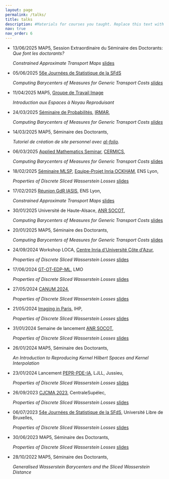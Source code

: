 ```yaml
---
layout: page
permalink: /talks/
title: talks
description: #Materials for courses you taught. Replace this text with your description.
nav: true
nav_order: 6
---
```


- 13/06/2025 MAP5, Session Extraordinaire du Séminaire des Doctorants: *Que font
  les doctorants?*
  
  *Constrained Approximate Transport Maps*
  [slides](https://eloitanguy.github.io/assets/pdf/constrained_maps_slides.pdf)

- 05/06/2025 [56e Journées de Statistique de la
  SFdS](https://jds2025.sciencesconf.org/?lang=fr)

  *Computing Barycenters of
  Measures for Generic Transport Costs
  [slides](https://eloitanguy.github.io/assets/pdf/ot_bar_slides_15min.pdf)*

- 11/04/2025 MAP5, [Groupe de Travail
  Image](https://map5.mi.parisdescartes.fr/evenements/groupe-de-travail-image/)

  *Introduction aux Espaces à Noyau Reproduisant*

- 24/03/2025 [Séminaire de Probabilités](https://irmar.univ-rennes.fr/seminars?f%5B0%5D=seminar_type%3A238),
  [IRMAR](https://irmar.univ-rennes.fr/),

  *Computing Barycenters of
  Measures for Generic Transport Costs
  [slides](https://eloitanguy.github.io/assets/pdf/ot_bar_slides.pdf)*

- 14/03/2025 MAP5, Séminaire des Doctorants,

  *Tutoriel de création de site personnel avec [al-folio](https://github.com/alshedivat/al-folio).*

- 06/03/2025 [Applied Mathematics
  Seminar](https://cermics-lab.enpc.fr/seminaires/seminaire-du-laboratoire/),
  [CERMICS](https://cermics-lab.enpc.fr/),
  
  *Computing Barycenters of
  Measures for Generic Transport Costs*
  [slides](https://eloitanguy.github.io/assets/pdf/ot_bar_slides.pdf)

- 18/02/2025 [Séminaire
  MLSP](https://www.ens-lyon.fr/PHYSIQUE/seminars/machine-learning-and-signal-processing),
  [Equipe-Projet Inria OCKHAM](https://team.inria.fr/ockham/), ENS Lyon, 
  
  *Properties of Discrete Sliced Wasserstein Losses*
  [slides](https://eloitanguy.github.io/assets/pdf/slicedloss_slides.pdf)

- 17/02/2025 [Réunion GdR
  IASIS](https://gdr-iasis.cnrs.fr/reunions/transport-optimal-et-ses-applications-en-machine-learning-et-analyse-de-donnees/),
  ENS Lyon, 
  
  *Constrained Approximate Transport Maps*
  [slides](https://eloitanguy.github.io/assets/pdf/constrained_maps_slides.pdf)

- 30/01/2025 Université de Haute-Alsace, [ANR
  SOCOT](https://codimd.math.cnrs.fr/s/vKWD_JtAu#), 
  
  *Computing Barycenters of
  Measures for Generic Transport Costs*
  [slides](https://eloitanguy.github.io/assets/pdf/ot_bar_slides.pdf)

- 20/01/2025 MAP5, Séminaire des Doctorants, 

  *Computing Barycenters of Measures
  for Generic Transport Costs*
  [slides](https://eloitanguy.github.io/assets/pdf/ot_bar_slides.pdf)

- 24/09/2024 Workshop LOCA, [Centre Inria d'Université Côte
  d'Azur](https://www.inria.fr/fr/centre-inria-universite-cote-azur),
  
  *Properties of Discrete Sliced Wasserstein Losses*
  [slides](https://eloitanguy.github.io/assets/pdf/slicedloss_slides.pdf)

- 17/06/2024 [GT-OT-EDP-ML](https://lucanenna.github.io/gdt/gdtot/), LMO
  
  *Properties of Discrete Sliced Wasserstein Losses*
  [slides](https://eloitanguy.github.io/assets/pdf/slicedloss_slides.pdf)

- 27/05/2024 [CANUM
  2024](https://canum2024.math.cnrs.fr/en/programme/minisymposia/), 
  
  *Properties
  of Discrete Sliced Wasserstein Losses*
  [slides](https://eloitanguy.github.io/assets/pdf/slicedloss_slides.pdf)

- 21/05/2024 [Imaging in Paris](https://imaging-in-paris.github.io), IHP,
  
  *Properties of Discrete Sliced Wasserstein Losses*
  [slides](https://eloitanguy.github.io/assets/pdf/slicedloss_slides.pdf)

- 31/01/2024 Semaine de lancement [ANR
  SOCOT](https://codimd.math.cnrs.fr/s/vKWD_JtAu#), 
  
  *Properties of Discrete
  Sliced Wasserstein Losses*
  [slides](https://eloitanguy.github.io/assets/pdf/slicedloss_slides.pdf)

- 26/01/2024 MAP5, Séminaire des Doctorants, 

  *An Introduction to Reproducing
  Kernel Hilbert Spaces and Kernel Interpolation*

- 23/01/2024 Lancement [PEPR-PDE-IA](https://pde-ai.math.cnrs.fr/page/events/),
  LJLL, Jussieu, 
  
  *Properties of Discrete Sliced Wasserstein Losses*
  [slides](https://eloitanguy.github.io/assets/pdf/slicedloss_slides.pdf)

- 26/09/2023 [CJCMA 2023](https://cjcma2023.sciencesconf.org/), CentraleSupélec,
  
  *Properties of Discrete Sliced Wasserstein Losses*
  [slides](https://eloitanguy.github.io/assets/pdf/slicedloss_slides.pdf)

- 06/07/2023 [54e Journées de Statistique de la
  SFdS](https://jds2023.sciencesconf.org/?lang=fr), Université Libre de
  Bruxelles, 
  
  *Properties of Discrete Sliced Wasserstein Losses*
  [slides](https://eloitanguy.github.io/assets/pdf/slicedloss_slides.pdf)

- 30/06/2023 MAP5, Séminaire des Doctorants, 

  *Properties of Discrete Sliced
  Wasserstein Losses*
  [slides](https://eloitanguy.github.io/assets/pdf/slicedloss_slides.pdf)

- 28/10/2022 MAP5, Séminaire des Doctorants, 

  *Generalised Wasserstein
  Barycenters and the Sliced Wasserstein Distance*
